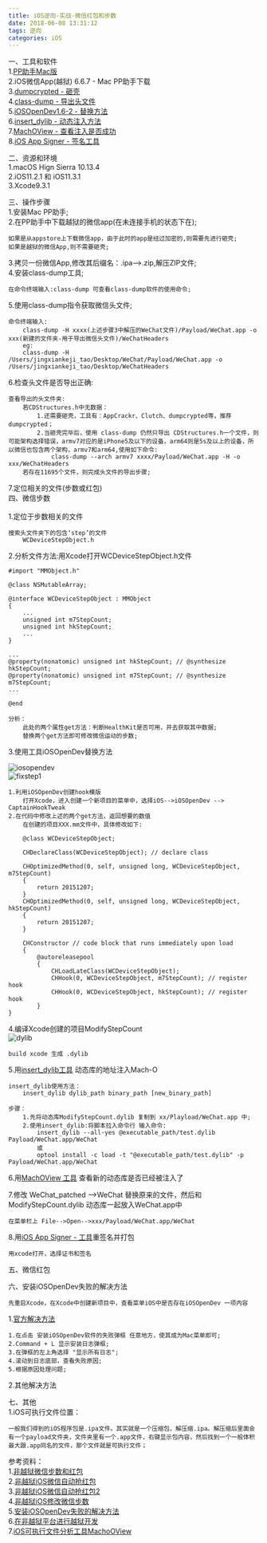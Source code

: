 ```yaml
---
title: iOS逆向-实战-微信红包和步数
date: 2018-06-08 13:31:12
tags: 逆向
categories: iOS
---
```


一、工具和软件		
1.[PP助手Mac版](https://pro.25pp.com/pp_mac_ios)<br>
2.iOS微信App(越狱) 6.6.7 - Mac PP助手下载<br>
3.[dumpcrypted - 砸壳](https://github.com/stefanesser/dumpdecrypted)<br>
4.[class-dump - 导出头文件](https://github.com/nygard/class-dump)<br>
5.[iOSOpenDev1.6-2 - 替换方法](http://www.iosopendev.com)<br>
6.[insert_dylib - 动态注入方法](https://github.com/Tyilo/insert_dylib)<br>
7.[MachOView - 查看注入是否成功](https://sourceforge.net/projects/machoview/)<br>
8.[iOS App Signer - 签名工具](https://github.com/DanTheMan827/ios-app-signer)

二、资源和环境		
1.macOS Hign Sierra 10.13.4<br>
2.iOS11.2.1 和 iOS11.3.1 <br>
3.Xcode9.3.1<br>


三、操作步骤			
1.安装Mac PP助手;		<br>
2.在PP助手中下载越狱的微信app(在未连接手机的状态下在);  <br>

	如果是从appstore上下载微信app，由于此时的app是经过加密的,则需要先进行砸壳;
	如果是越狱的微信App,则不需要砸壳;
3.拷贝一份微信App,修改其后缀名：.ipa-->.zip,解压ZIP文件;<br>
4.安装class-dump工具;<br>
	
	在命令终端输入:class-dump 可查看class-dump软件的使用命令;
5.使用class-dump指令获取微信头文件;<br>

	命令终端输入:
		class-dump -H xxxx(上述步骤3中解压的WeChat文件)/Payload/WeChat.app -o xxx(新建的文件夹-用于导出微信头文件)/WeChatHeaders
		eg:
		class-dump -H /Users/jingxiankeji_tao/Desktop/WeChat/Payload/WeChat.app -o /Users/jingxiankeji_tao/Desktop/WeChatHeaders 
6.检查头文件是否导出正确:
	
	查看导出的头文件夹:
		若CDStructures.h中无数据：
			1.还需要砸壳，工具有：AppCrackr、Clutch、dumpcrypted等，推荐dumpcrypted；
			2.当砸壳完毕后，使用 class-dump 仍然只导出 CDStructures.h一个文件，则可能架构选择错误，armv7对应的是iPhone5及以下的设备，arm64则是5s及以上的设备，所以微信也包含两个架构，armv7和arm64,使用如下命令:
				class-dump --arch armv7 xxxx/Payload/WeChat.app -H -o xxx/WeChatHeaders
		若存在11695个文件，则完成头文件的导出步骤;
7.定位相关的文件(步数或红包)<br>
四、微信步数<br>		
1.定位于步数相关的文件<br>
	
	搜索头文件夹下的包含‘step’的文件
		WCDeviceStepObject.h
2.分析文件方法:用Xcode打开WCDeviceStepObject.h文件
	
	#import "MMObject.h"
	
	@class NSMutableArray;
	
	@interface WCDeviceStepObject : MMObject
	{
	    ...
	    unsigned int m7StepCount;
	    unsigned int hkStepCount;
	    ...
	}
	
	...
	@property(nonatomic) unsigned int hkStepCount; // @synthesize hkStepCount;
	@property(nonatomic) unsigned int m7StepCount; // @synthesize m7StepCount;
	...
	
	@end
	
	分析：
		此处的两个属性get方法：判断HealthKit是否可用，并去获取其中数据;
		替换两个get方法即可修改微信运动的步数;
3.使用工具iOSOpenDev替换方法
	
![iosopendev](iosopendev.png)<br>
![fixstep1](fixstep1.png)<br>

	1.利用iOSOpenDev创建hook模版
		打开Xcode，进入创建一个新项目的菜单中，选择iOS-->iOSOpenDev --> CaptainHookTweak
	2.在代码中修改上述的两个get方法，返回想要的数值
		在创建的项目XXX.mm文件中，具体修改如下:
			
		@class WCDeviceStepObject;

		CHDeclareClass(WCDeviceStepObject); // declare class
		
		CHOptimizedMethod(0, self, unsigned long, WCDeviceStepObject, m7StepCount)
		{
		    return 20151207;
		}
		CHOptimizedMethod(0, self, unsigned long, WCDeviceStepObject, hkStepCount)
		{
		    return 20151207;
		}
		
		CHConstructor // code block that runs immediately upon load
		{
			@autoreleasepool
			{
		        CHLoadLateClass(WCDeviceStepObject);
				CHHook(0, WCDeviceStepObject, m7StepCount); // register hook
		        CHHook(0, WCDeviceStepObject, hkStepCount); // register hook
			}
	}
4.编译Xcode创建的项目ModifyStepCount<br>
![dylib](dylib.png)<br>

	build xcode 生成 .dylib	
5.用[insert_dylib工具](https://github.com/Tyilo/insert_dylib) 动态库的地址注入Mach-O

	insert_dylib使用方法：
		insert_dylib dylib_path binary_path [new_binary_path]
	
	步骤：
		1.先将动态库ModifyStepCount.dylib 复制到 xx/Playload/WeChat.app 中;
		2.使用insert_dylib:将脚本拉入命令行 输入命令:
			insert_dylib --all-yes @executable_path/test.dylib Payload/WeChat.app/WeChat
			或
			optool install -c load -t "@executable_path/test.dylib" -p Payload/WeChat.app/WeChat	 
		
		
	
6.用[MachOView 工具](https://sourceforge.net/projects/machoview/) 查看新的动态库是否已经被注入了
	
7.修改 WeChat_patched -->WeChat 替换原来的文件，然后和ModifyStepCount.dylib 动态库一起放入WeChat.app中
	
	在菜单栏上 File-->Open-->xxx/Payload/WeChat.app/WeChat
8.用[iOS App Signer - 工具](https://github.com/DanTheMan827/ios-app-signer)重签名并打包

	用xcode打开，选择证书和签名
		
	
五、微信红包<br>


六、安装iOSOpenDev失败的解决方法	
	
	先重启Xcode，在Xcode中创建新项目中，查看菜单iOS中是否存在iOSOpenDev 一项内容	 
1.[官方解决方法](https://github.com/kokoabim/iOSOpenDev/wiki/Troubleshoot)<br>
	
	1.在点击 安装iOSOpenDev软件的失败弹框 任意地方，使其成为Mac菜单即可;
	2.Command + L 显示安装日志弹框;
	3.在弹框的左上角选择 "显示所有日志";
	4.滚动到日志底部，查看失败原因;
	5.根据原因处理问题;
2.其他解决方法

七、其他		
1.iOS可执行文件位置：
	
	一般我们得到的iOS程序包是.ipa文件。其实就是一个压缩包，解压缩.ipa。解压缩后里面会有一个payload文件夹，文件夹里有一个.app文件，右键显示包内容，然后找到一个一般体积最大跟.app同名的文件，那个文件就是可执行文件；
	


参考资料：			
1.[非越狱微信步数和红包](https://www.jianshu.com/p/7c0c2bcbbaf2)	<br>
2.[非越狱iOS微信自动抢红包](https://www.jianshu.com/p/189afbe3b429)	<br>
3.[非越狱iOS微信自动抢红包2](https://www.jianshu.com/p/ad578bef4b76)<br>
4.[非越狱iOS修改微信步数](https://www.jianshu.com/p/dd600ee4d659)	<br>
5.[安装iOSOpenDev失败的解决方法](https://www.ianisme.com/ios/2319.html)<br>
6.[在非越狱平台进行越狱开发](https://blog.csdn.net/zcrong/article/details/51619381)<br>
7.[iOS可执行文件分析工具MachoOView](https://www.jianshu.com/p/6c45da26040d)<br>